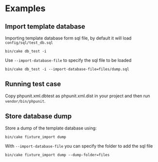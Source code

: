 Examples
========

Import template database
------------------------

Importing template database form sql file, by default it will load `config/sql/test_db.sql`

```
bin/cake db_test -i
```

Use `--import-database-file` to specify the sql file to be loaded

```
bin/cake db_test -i --import-database-file=files/dump.sql
```


Running test case
-----------------

Copy phpunit.xml.dbtest as phpunit.xml.dist in your project and then run `vendor/bin/phpunit`.

Store database dump
-------------------

Store a dump of the template database using:

```
bin/cake fixture_import dump
```

With `--import-database-file` you can specify the folder to add the sql file

```
bin/cake fixture_import dump --dump-folder=files
```
